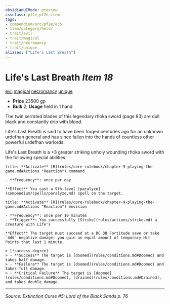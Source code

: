 ```yaml
---
obsidianUIMode: preview
cssclass: pf2e,pf2e-item
tags:
- compendium/src/pf2e/ec5
- item/category/held/
- trait/evil
- trait/magical
- trait/necromancy
- trait/unique
aliases: ["Life's Last Breath"]
---
```

# Life's Last Breath *Item 18*  
[evil](rules/traits/evil.md "Evil Alignment Trait")  [magical](rules/traits/magical.md "Magical Item Trait")  [necromancy](rules/traits/necromancy.md "Necromancy School Trait")  [unique](rules/traits/unique.md "Unique Rarity Trait")  

- **Price** 23500 gp
- **Bulk** 2; **Usage** held in 1 hand

The twin serrated blades of this legendary rhoka sword (page 83) are dull black and constantly drip with blood.

Life's Last Breath is said to have been forged centuries ago for an unknown urdefhan general and has since fallen into the hands of countless other powerful urdefhan warlords.

Life's Last Breath is a +3 greater striking unholy wounding rhoka sword with the following special abilities.

```ad-embed-ability
title: **Activate** [R](rules/core-rulebook/chapter-9-playing-the-game.md#Actions "Reaction") command

- **Frequency**: once per day

**Effect** You cast a 9th-level [paralyze](compendium/spells/paralyze.md) spell on the target.
```

```ad-embed-ability
title: **Activate** [R](rules/core-rulebook/chapter-9-playing-the-game.md#Actions "Reaction") envision

- **Frequency**: once per 10 minutes
- **Trigger**: You successfully [Strike](rules/actions/strike.md) a creature with Life's

**Effect** The target must succeed at a DC 38 Fortitude save or take `4d6` negative damage; you gain an equal amount of temporary Hit Points that last 1 minute.

> [!success-degree] 
> - **Success** The target is [doomed](rules/conditions.md#Doomed) and takes half damage.
> - **Failure** The target is [doomed](rules/conditions.md#Doomed) and takes full damage.
> - **Critical Failure** The target is [doomed](rules/conditions.md#Doomed), [drained](rules/conditions.md#Drained), and takes double damage.
```


---
*Source: Extinction Curse #5: Lord of the Black Sands p. 76*